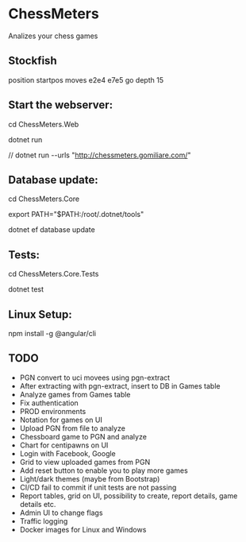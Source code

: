 # ChessMeters
Analizes your chess games

## Stockfish
position startpos moves e2e4 e7e5
go depth 15

## Start the webserver:

cd ChessMeters.Web

dotnet run

// dotnet run --urls "http://chessmeters.gomiliare.com/"

## Database update:

cd ChessMeters.Core

export PATH="$PATH:/root/.dotnet/tools"

dotnet ef database update

## Tests:

cd ChessMeters.Core.Tests

dotnet test

## Linux Setup:

npm install -g @angular/cli

## TODO
- PGN convert to uci movees using pgn-extract
- After extracting with pgn-extract, insert to DB in Games table
- Analyze games from Games table
- Fix authentication
- PROD environments
- Notation for games on UI
- Upload PGN from file to analyze
- Chessboard game to PGN and analyze
- Chart for centipawns on UI
- Login with Facebook, Google
- Grid to view uploaded games from PGN
- Add reset button to enable you to play more games
- Light/dark themes (maybe from Bootstrap)
- CI/CD fail to commit if unit tests are not passing
- Report tables, grid on UI, possibility to create, report details, game details etc.
- Admin UI to change flags
- Traffic logging
- Docker images for Linux and Windows
